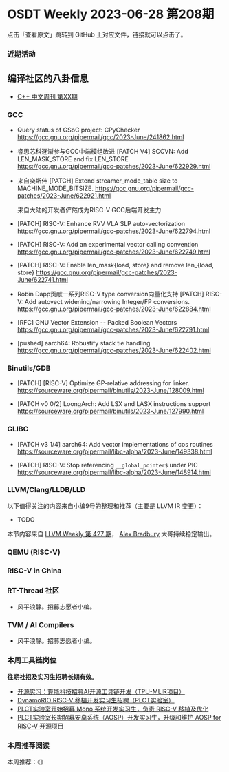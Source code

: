 # OSDT Weekly 2023-06-28 第208期

点击「查看原文」跳转到 GitHub 上对应文件，链接就可以点击了。

### 近期活动

## 编译社区的八卦信息

- [C++ 中文周刊 第XX期]()

### GCC

- Query status of GSoC project: CPyChecker
  https://gcc.gnu.org/pipermail/gcc/2023-June/241862.html

- 睿思芯科逐渐参与GCC中端模组改进
  [PATCH V4] SCCVN: Add LEN_MASK_STORE and fix LEN_STORE
  https://gcc.gnu.org/pipermail/gcc-patches/2023-June/622929.html

- 来自奕斯伟 [PATCH] Extend streamer_mode_table size to MACHINE_MODE_BITSIZE.
  https://gcc.gnu.org/pipermail/gcc-patches/2023-June/622921.html

  来自大陆的开发者俨然成为RISC-V GCC后端开发主力
- [PATCH] RISC-V: Enhance RVV VLA SLP auto-vectorization
  https://gcc.gnu.org/pipermail/gcc-patches/2023-June/622794.html

- [PATCH] RISC-V: Add an experimental vector calling convention
  https://gcc.gnu.org/pipermail/gcc-patches/2023-June/622749.html

- [PATCH] RISC-V: Enable len_mask{load, store} and remove len_{load, store}
  https://gcc.gnu.org/pipermail/gcc-patches/2023-June/622741.html

- Robin Dapp贡献一系列RISC-V type conversion向量化支持
  [PATCH] RISC-V: Add autovect widening/narrowing Integer/FP conversions.
  https://gcc.gnu.org/pipermail/gcc-patches/2023-June/622884.html

- [RFC] GNU Vector Extension -- Packed Boolean Vectors
  https://gcc.gnu.org/pipermail/gcc-patches/2023-June/622791.html

- [pushed] aarch64: Robustify stack tie handling
  https://gcc.gnu.org/pipermail/gcc-patches/2023-June/622402.html

### Binutils/GDB

- [PATCH] [RISC-V] Optimize GP-relative addressing for linker.
  https://sourceware.org/pipermail/binutils/2023-June/128009.html

- [PATCH v0 0/2] LoongArch: Add LSX and LASX instructions support
  https://sourceware.org/pipermail/binutils/2023-June/127990.html

### GLIBC

- [PATCH v3 1/4] aarch64: Add vector implementations of cos routines
  https://sourceware.org/pipermail/libc-alpha/2023-June/149338.html

- [PATCH] RISC-V: Stop referencing `__global_pointer$` under PIC
  https://sourceware.org/pipermail/libc-alpha/2023-June/148914.html

### LLVM/Clang/LLDB/LLD


以下值得关注的内容来自小编9号的整理和推荐（主要是 LLVM IR 变更）：

- TODO

本节内容来自 [LLVM Weekly 第 427 期](http://llvmweekly.org/issue/427)，
[Alex Bradbury](https://www.linkedin.com/in/alex-bradbury/) 大哥持续稳定输出。

### QEMU (RISC-V)

### RISC-V in China

### RT-Thread 社区

- 风平浪静。招募志愿者小编。

### TVM / AI Compilers

- 风平浪静。招募志愿者小编。

### 本周工具链岗位

**往期社招及实习生招聘长期有效。**

- [开源实习：算能科技招募AI开源工具链开发（TPU-MLIR项目）](https://mp.weixin.qq.com/s/IBJh0ip4k11PzIMZecsWSw)
- [DynamoRIO RISC-V 移植开发实习生招聘（PLCT实验室）](https://mp.weixin.qq.com/s/J_5TjT6DOqeOXJXQI5VQxw)
- [PLCT实验室开始招募 Mono 系统开发实习生，负责 RISC-V 移植及优化](https://mp.weixin.qq.com/s/whEW7Hay1jIP1tBzIPay1A)
- [PLCT实验室长期招募安卓系统（AOSP）开发实习生，升级和维护 AOSP for RISC-V 开源项目](https://mp.weixin.qq.com/s/dJP2cEB1nex2inR5c-cJog)


### 本周推荐阅读

本周推荐：《》
